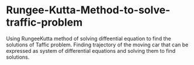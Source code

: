 # Rungee-Kutta-Method-to-solve-traffic-problem

Using RungeeKutta method of solving diffeential equation to find the solutions of Taffic problem. Finding trajectory of the moving car that can be expressed as system  of differential equations and solving them to find solutions.
